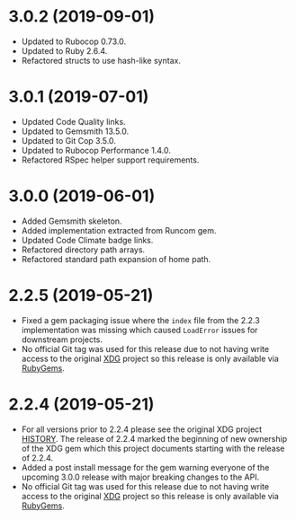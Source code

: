 # 3.0.2 (2019-09-01)

- Updated to Rubocop 0.73.0.
- Updated to Ruby 2.6.4.
- Refactored structs to use hash-like syntax.

# 3.0.1 (2019-07-01)

- Updated Code Quality links.
- Updated to Gemsmith 13.5.0.
- Updated to Git Cop 3.5.0.
- Updated to Rubocop Performance 1.4.0.
- Refactored RSpec helper support requirements.

# 3.0.0 (2019-06-01)

- Added Gemsmith skeleton.
- Added implementation extracted from Runcom gem.
- Updated Code Climate badge links.
- Refactored directory path arrays.
- Refactored standard path expansion of home path.

# 2.2.5 (2019-05-21)

- Fixed a gem packaging issue where the `index` file from the 2.2.3 implementation was missing which
  caused `LoadError` issues for downstream projects.
- No official Git tag was used for this release due to not having write access to the original
  [XDG](https://github.com/rubyworks/xdg) project so this release is only available via
  [RubyGems](https://rubygems.org/gems/xdg/versions/2.2.5).

# 2.2.4 (2019-05-21)

- For all versions prior to 2.2.4 please see the original XDG project
[HISTORY](https://github.com/rubyworks/xdg/blob/master/HISTORY.md). The release of 2.2.4 marked the
beginning of new ownership of the XDG gem which this project documents starting with the release of
2.2.4.
- Added a post install message for the gem warning everyone of the upcoming 3.0.0 release with major
  breaking changes to the API.
- No official Git tag was used for this release due to not having write access to the original
  [XDG](https://github.com/rubyworks/xdg) project so this release is only available via
  [RubyGems](https://rubygems.org/gems/xdg/versions/2.2.4).
